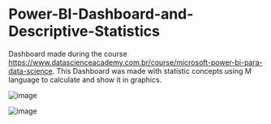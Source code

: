 # Power-BI-Dashboard-and-Descriptive-Statistics
Dashboard made during the course https://www.datascienceacademy.com.br/course/microsoft-power-bi-para-data-science. This Dashboard was made with statistic concepts using M language to calculate and show it in graphics.

![image](https://user-images.githubusercontent.com/114714846/196320475-a5913ab3-7748-490a-bb48-6a01e0ef6147.png)

![image](https://user-images.githubusercontent.com/114714846/196319726-89fc295c-3848-4fe9-8ecf-12dda4643024.png)
